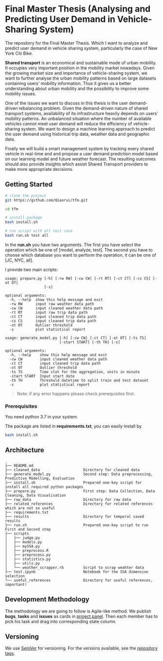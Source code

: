 # Final Master Thesis (Analysing and Predicting User Demand in Vehicle-Sharing System)

The repository for the Final Master Thesis. Which I want to analyze and predict user demand in vehicle sharing system, particularly the case of New York Citi Bike.

**Shared transport** is an economical and sustainable mode of urban mobility. It occupies very important position in the mobility market nowadays. Given the growing market size and importance of vehicle-sharing system, we want to further analyse the urban mobility patterns based on large datasets containing users' mobility information. Thus it gives us a better understanding about urban mobility and the possibility to improve some mobility issues.

One of the issues we want to discuss in this thesis is the 
user demand-driven rebalancing problem. Given the demand-driven nature of shared transport systems, availability of its infrastructure heavily depends on users’ mobility patterns. An unbalanced situation where the number of available vehicles cannot meet user demand will reduce the efficiency of vehicle-sharing system. We want to design a machine learning approach to predict the user demand using historical trip data, weather data and geographic data. 

Finally we will build a smart management system by tracking every shared vehicle in real-time and and propose a user demand prediction model based on our learning model and future weather forecast. The resulting outcomes should also provide insights which assist Shared Transport providers to make more appropriate decisions.


## Getting Started

```bash
# clone the project
git https://github.com/Qiaorui/tfm.git

cd tfm

# install package
bash install.sh

# run script with all test case
bash run.sh test all
```
In the **run.sh** you have two arguments. The first you have select the operation which be one of [model, analyze, test]. The second you have to choose which database you want to perform the operation, it can be one of [JC, NYC, all].

I provide two main scripts:
```
usage: prepare.py [-h] [-rw RW] [-cw CW] [-rt RT] [-ct CT] [-cs CS] [-ot OT]
                  [-s]

optional arguments:
  -h, --help  show this help message and exit
  -rw RW      input raw weather data path
  -cw CW      input cleaned weather data path
  -rt RT      input raw trip data path
  -ct CT      input cleaned trip data path
  -cs CS      input cleaned trip data path
  -ot OT      Outlier threshold
  -s          plot statistical report
```

```
usage: generate_model.py [-h] [-cw CW] [-ct CT] [-ot OT] [-ts TS]
                         [-start START] [-th TH] [-s]

optional arguments:
  -h, --help    show this help message and exit
  -cw CW        input cleaned weather data path
  -ct CT        input cleaned trip data path
  -ot OT        Outlier threshold
  -ts TS        Time slot for the aggregation, units in minute
  -start START  Input start date
  -th TH        Threshold datetime to split train and test dataset
  -s            plot statistical report
```
> Note: if any error happens please check prerequisites first.

### Prerequisites

You need python 3.7 in your system.

The package are listed in **requirements.txt**, you can easily install by

```bash
bash install.sh
```

## Architecture

```
.
├── README.md                       
├── cleaned_data                    Directory for cleaned data
├── generate_model.py               Second step: Data preprocessing, Predictive Modelling, Evaluation
├── install.sh                      Prepared one-key script for install all required python packages
├── prepare.py                      First step: Data Collection, Data Cleaning, Data Visualisation
├── raw_data                        Directory for raw data
├── related_references              Directory for related references which are not so useful
├── requirements.txt
├── results                         Directory for temporal saved results
├── run.sh                          Prepared one-key script to run First and Second step
├── scripts
│   ├── judge.py
│   ├── models.py
│   ├── mySSA.py
│   ├── preprocess.R
│   ├── preprocess.py
│   ├── statistics.py
│   ├── utils.py
│   └── weather_scrapper.rb         Script to scrap weahter data
├── test.ipynb                      Notebook for the SSA dimension selection
└── useful_references               Directory for useful references, important!
```

## Development Methodology

The methodology we are going to follow is Agile-like method. We publish **bugs**, **tasks** and **issues** as cards in [project panel](https://github.com/Qiaorui/zooli/projects/1). Then each member has to pick his task and drag into corresponding state column.

## Versioning

We use [SemVer](http://semver.org/) for versioning. For the versions available, see the [repository tags](https://github.com/Qiaorui/zooli/tags).
